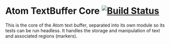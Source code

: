 # Atom TextBuffer Core [![Build Status](https://travis-ci.org/atom/text-buffer.svg?branch=master)](https://travis-ci.org/atom/text-buffer)

This is the core of the Atom text buffer, separated into its own module so its
tests can be run headless. It handles the storage and manipulation of text and
associated regions (markers).
